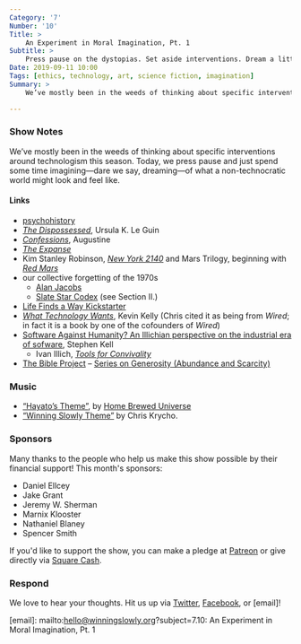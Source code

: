 ```yaml
---
Category: '7'
Number: '10'
Title: >
    An Experiment in Moral Imagination, Pt. 1
Subtitle: >
    Press pause on the dystopias. Set aside interventions. Dream a little of a non-technocratic world.
Date: 2019-09-11 10:00
Tags: [ethics, technology, art, science fiction, imagination]
Summary: >
    We’ve mostly been in the weeds of thinking about specific interventions around technologism this season. Today, we press pause and just spend some time imagining—dare we say, dreaming—of what a non-technocratic world might look and feel like.

---
```


### Show Notes

We’ve mostly been in the weeds of thinking about specific interventions around technologism this season. Today, we press pause and just spend some time imagining—dare we say, dreaming—of what a non-technocratic world might look and feel like.

#### Links

- [psychohistory](https://en.wikipedia.org/wiki/Psychohistory_(fictional))
- [<cite>The Dispossessed</cite>](https://www.alibris.com/The-Dispossessed-Ursula-K-Le-Guin/book/1754579?matches=121), Ursula K. Le Guin
- [<cite>Confessions</cite>](https://www.alibris.com/Confessions-Saint-Augustine-Bishop-of-Hippo/book/1279418?matches=130), Augustine
- [<cite>The Expanse</cite>](https://www.alibris.com/Leviathan-Wakes-James-S-A-Corey/book/16882667?matches=118)
- Kim Stanley Robinson, [<cite>New York 2140</cite>](https://www.alibris.com/booksearch?keyword=kim%20stanley%20robinson%20new%20york%202140) and Mars Trilogy, beginning with [<cite>Red Mars</cite>](https://www.alibris.com/booksearch?keyword=kim+stanley+robinson+red+mars&mtype=B&hs.x=0&hs.y=0&hs=Submit)
- our collective forgetting of the 1970s
    * [Alan Jacobs](http://text-patterns.thenewatlantis.com/2017/01/recency-illusions.html)
    * [Slate Star Codex](https://slatestarcodex.com/2019/09/02/book-review-ages-of-discord/) (see Section II.)
- [Life Finds a Way Kickstarter](https://www.kickstarter.com/projects/cloudscape/life-finds-a-way/description)
- [<cite>What Technology Wants</cite>](https://www.alibris.com/What-Technology-Wants-Dr-Kevin-Kelly/book/13031386?matches=132), Kevin Kelly (Chris cited it as being from <cite>Wired</cite>; in fact it is a book by one of the cofounders of _Wired_)
- [Software Against Humanity? An Illichian perspective on the industrial era of sofware](https://www.cs.kent.ac.uk/people/staff/srk21/research/talks/kell19software-slides.pdf), Stephen Kell
    * Ivan Illich, [<cite>Tools for Convivality</cite>](https://www.alibris.com/Tools-for-Conviviality-Ivan-Illich/book/6736236?matches=61)
- [The Bible Project](https://thebibleproject.com/) – [Series on Generosity (Abundance and Scarcity)](https://thebibleproject.com/podcast/abundance-or-scarcity/)

### Music

- [“Hayato’s Theme”](https://homebreweduniverse.bandcamp.com/track/hayatos-theme), by [Home Brewed Universe](https://homebreweduniverse.bandcamp.com)
- [“Winning Slowly Theme”](https://soundcloud.com/chriskrycho/winning-slowly) by Chris Krycho. 

### Sponsors

Many thanks to the people who help us make this show possible by their financial support! This month's sponsors:

- Daniel Ellcey
- Jake Grant
- Jeremy W. Sherman
- Marnix Klooster
- Nathaniel Blaney
- Spencer Smith

If you'd like to support the show, you can make a pledge at <a href='https://www.patreon.com/winningslowly' rel='payment'>Patreon</a> or give directly via [Square Cash].

[Square Cash]: https://cash.me/$winningslowly

### Respond

We love to hear your thoughts. Hit us up via [Twitter], [Facebook], or [email]!

[Twitter]: //www.twitter.com/winningslowly
[Facebook]: //www.facebook.com/winningslowlypodcast
[email]: mailto:hello@winningslowly.org?subject=7.10: An Experiment in Moral Imagination, Pt. 1
